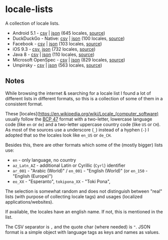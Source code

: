 # locale-lists

A collection of locale lists.

* Android 5.1 - [csv](locales/android.csv) | [json](locales/android.json) (645 locales, [source](https://stackoverflow.com/questions/7973023/what-is-the-list-of-supported-languages-locales-on-android))
* DuckDuckGo - Native: [csv](locales/duckduckgo.csv) | [json](locales/duckduckgo.json) (100 locales, [source](https://github.com/duckduckgo/duckduckgo-locales))
* Facebook - [csv](locales/facebook.csv) | [json](locales/facebook.json) (103 locales, [source](https://developers.facebook.com/docs/messenger-platform/messenger-profile/supported-locales/))
* iOS 9.3 - [csv](locales/ios.csv), [json](locales/ios.json) (732 locales, [source](https://gist.github.com/jasef/337431c43c3addb2cbd5eb215b376179))
* Java 8 - [csv](locales/java.csv) | [json](locales/java.json) (110 locales, [source](https://www.oracle.com/java/technologies/javase/jdk8-jre8-suported-locales.html))
* Microsoft OpenSpec - [csv](locales/microsoft.csv) | [json](locales/microsoft.json) (829 locales, [source](https://docs.microsoft.com/en-us/openspecs/windows_protocols/ms-lcid/a9eac961-e77d-41a6-90a5-ce1a8b0cdb9c))
* Umpirsky - [csv](locales/umpirsky.csv) | [json](locales/umpirsky.json) (563 locales, [source](https://github.com/umpirsky/locale-list/blob/master/data/en/locales.csv))


## Notes

While browsing the internet & searching for a locale list I found a lot of different lists in different formats, so this is a collection of some of them in a consistent format.

These [locales](https://en.wikipedia.org/wiki/Locale_(computer_software) usually follow the [BCP 47](https://tools.ietf.org/rfc/bcp/bcp47.txt) format with a two-letter, lowercase language code (like `en` or `de`) and a two-letter uppercase country code (like `US` or `CH`).
As most of the sources use a underscore (`_`) instead of a hyphen (`-`) I adopted that so the locales look like `en_US` or `de_CH`.

Besides this, there are other formats which some of the (mostly bigger) lists use:

* `en` - only language, no country
* `az_Latn_AZ` - additional Latin or Cyrillic (`Cyrl`) identifier
* `ar_001` - "Arabic (World)" / `en_001` - "English (World)" (or `en_150` - "English (Europe)")
* `eo_XX` - "Esperanto", `tokipona_XX` - "Toki Pona",

The selection is somewhat random and does not distinguish between "real" lists (with purpose of collecting locale tags) and usages (localized applications/websites).

If available, the locales have an english name. If not, this is mentioned in the list.

The CSV separator is `,` and the quote char (where needed) is `"`.
JSON format is a simple object with language tags as keys and names as values.
